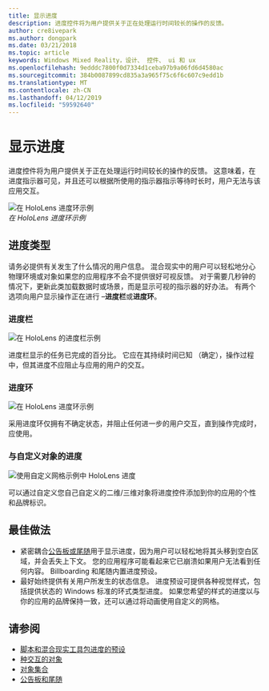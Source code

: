 ```yaml
---
title: 显示进度
description: 进度控件将为用户提供关于正在处理运行时间较长的操作的反馈。
author: cre8ivepark
ms.author: dongpark
ms.date: 03/21/2018
ms.topic: article
keywords: Windows Mixed Reality，设计、 控件、 ui 和 ux
ms.openlocfilehash: 9edddc7800f0d7334d1ceba97b9a06fd6d4580ac
ms.sourcegitcommit: 384b0087899cd835a3a965f75c6f6c607c9edd1b
ms.translationtype: MT
ms.contentlocale: zh-CN
ms.lasthandoff: 04/12/2019
ms.locfileid: "59592640"
---
```

# <a name="displaying-progress"></a>显示进度

进度控件将为用户提供关于正在处理运行时间较长的操作的反馈。 这意味着，在进度指示器可见，并且还可以根据所使用的指示器指示等待时长时，用户无法与该应用交互。

![在 HoloLens 进度环示例](images/640px-progress-hero.jpg)<br>
*在 HoloLens 进度环示例*

## <a name="types-of-progress"></a>进度类型

请务必提供有关发生了什么情况的用户信息。 混合现实中的用户可以轻松地分心物理环境或对象如果您的应用程序不会不提供很好可视反馈。 对于需要几秒钟的情况下，更新此类加载数据时或场景，而是显示可视的指示器的好办法。 有两个选项向用户显示操作正在进行 –**进度栏**或**进度环**。

### <a name="progress-bar"></a>进度栏

![在 HoloLens 的进度栏示例](images/640px-progressbar.jpg)

进度栏显示的任务已完成的百分比。 它应在其持续时间已知 （确定），操作过程中，但其进度不应阻止与应用的用户的交互。

### <a name="progress-ring"></a>进度环

![在 HoloLens 进度环示例](images/640px-progressring.jpg)

采用进度环仅拥有不确定状态，并阻止任何进一步的用户交互，直到操作完成时，应使用。

### <a name="progress-with-a-custom-object"></a>与自定义对象的进度

![使用自定义网格示例中 HoloLens 进度](images/640px-progresscustom.jpg)

可以通过自定义您自己自定义的二维/三维对象将进度控件添加到你的应用的个性和品牌标识。

## <a name="best-practices"></a>最佳做法
* 紧密耦合[公告板或尾随](billboarding-and-tag-along.md)用于显示进度，因为用户可以轻松地将其头移到空白区域，并会丢失上下文。 您的应用程序可能看起来它已崩溃如果用户无法看到任何内容。 Billboarding 和尾随内置进度预设。
* 最好始终提供有关用户所发生的状态信息。 进度预设可提供各种视觉样式，包括提供状态的 Windows 标准的环式类型进度。 如果您希望的样式的进度以与你的应用的品牌保持一致，还可以通过将动画使用自定义的网格。

## <a name="see-also"></a>请参阅
* [脚本和混合现实工具包进度的预设](https://github.com/Microsoft/MixedRealityToolkit-Unity/blob/htk_release/Assets/HoloToolkit-Examples/UX/Readme/README_ProgressExample.md)
* [种交互的对象](interactable-object.md)
* [对象集合](object-collection.md)
* [公告板和尾随](billboarding-and-tag-along.md)

